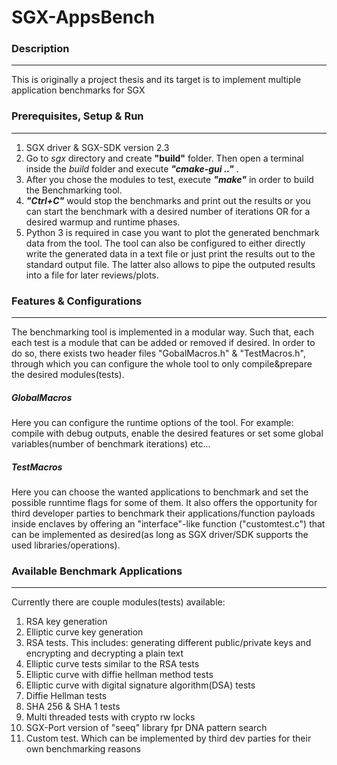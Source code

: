 # SGX-AppsBench

### **Description**
-------------------

This is originally a project thesis and its target is to implement multiple application benchmarks for SGX 

### **Prerequisites, Setup & Run**
----------------------------------

1. SGX driver & SGX-SDK version 2.3  
2. Go to *sgx* directory and create **"build"** folder. Then open a terminal inside the *build* folder and execute ***"cmake-gui .."*** .
3. After you chose the modules to test, execute ***"make"*** in order to build the Benchmarking tool.
4. ***"Ctrl+C"*** would stop the benchmarks and print out the results or you can start the benchmark with a desired number of iterations OR for a desired warmup and runtime phases.
5. Python 3 is required in case you want to plot the generated benchmark data from the tool. The tool can also be configured to either directly write the generated data in a text file or just print the results out to the standard output file.
The latter also allows to pipe the outputed results into a file for later reviews/plots.


### **Features & Configurations**
---------------------------------
The benchmarking tool is implemented in a modular way. Such that, each each test is a module that can be added or removed if desired.
In order to do so, there exists two header files "GobalMacros.h" & "TestMacros.h", through which you can configure the whole tool to only compile&prepare the desired modules(tests).

##### *GlobalMacros*
Here you can configure the runtime options of the tool. For example: compile with debug outputs, enable the desired features or set some global variables(number of benchmark iterations) etc...

##### *TestMacros*
Here you can choose the wanted applications to benchmark and set the possible runntime flags for some of them. 
It also offers the opportunity for third developer parties to benchmark their applications/function payloads inside enclaves by offering an "interface"-like function ("customtest.c") 
that can be implemented as desired(as long as SGX driver/SDK supports the used libraries/operations).

### **Available Benchmark Applications**
-----------------------------------------
Currently there are couple modules(tests) available:

1.  RSA key generation
2.  Elliptic curve key generation
3.  RSA tests. This includes: generating different public/private keys and encrypting and decrypting a plain text
4.  Elliptic curve tests similar to the RSA tests
5.  Elliptic curve with diffie hellman method tests
6.  Elliptic curve with digital signature algorithm(DSA) tests
7.  Diffie Hellman tests
8.  SHA 256 & SHA 1 tests
9.  Multi threaded tests with crypto rw locks 
10. SGX-Port version of "seeq" library fpr DNA pattern search
11. Custom test. Which can be implemented by third dev parties for their own benchmarking reasons
